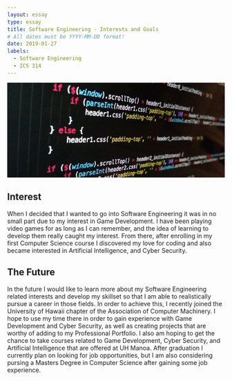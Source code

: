 ```yaml
---
layout: essay
type: essay
title: Software Engineering - Interests and Goals
# All dates must be YYYY-MM-DD format!
date: 2019-01-27
labels:
  - Software Engineering
  - ICS 314
---
```


<img class="ui huge centered rounded image" src="../images/javascript.jpg">

## Interest
When I decided that I wanted to go into Software Engineering it was in no small part due to my interest in Game Development. I have been playing video games for as long as I can remember, and the idea of learning to develop them really caught my interest. From there, after enrolling in my first Computer Science course I discovered my love for coding and also became interested in Artificial Intelligence, and Cyber Security. 

## The Future
In the future I would like to learn more about my Software Engineering related interests and develop my skillset so that I am able to realistically pursue a career in those fields. In order to achieve this, I recently joined the University of Hawaii chapter of the Association of Computer Machinery. I hope to use my time there in order to gain experience with Game Development and Cyber Security, as well as creating projects that are worthy of adding to my Professional Portfolio. I also am hoping to get the chance to take courses related to Game Development, Cyber Security, and Artificial Intelligence that are offered at UH Manoa. After graduation I currently plan on looking for job opportunities, but I am also considering pursing a Masters Degree in Computer Science after gaining some job experience.
